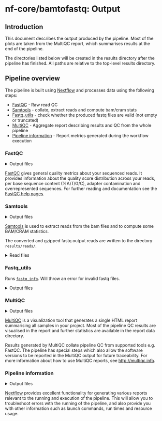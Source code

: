 # nf-core/bamtofastq: Output

## Introduction

This document describes the output produced by the pipeline. Most of the plots are taken from the MultiQC report, which summarises results at the end of the pipeline.

The directories listed below will be created in the results directory after the pipeline has finished. All paths are relative to the top-level results directory.

## Pipeline overview

The pipeline is built using [Nextflow](https://www.nextflow.io/) and processes data using the following steps:

- [FastQC](#fastqc) - Raw read QC
- [Samtools](#samtools) - collate, extract reads and compute bam/cram stats
- [Fastq_utils](#fastq_utils) - check whether the produced fastq files are valid (not empty or truncated)
- [MultiQC](#multiqc) - Aggregate report describing results and QC from the whole pipeline
- [Pipeline information](#pipeline-information) - Report metrics generated during the workflow execution

### FastQC

<details markdown="1">
<summary>Output files</summary>

- `fastqc/`
  - `*.pre_conversion_fastqc.html`: FastQC report containing quality metrics before of input BAM files (Not available for CRAM input).
  - `*.pre_conversion_fastqc.zip`: Zip archive containing the FastQC report of the input BAM file, tab-delimited data file and plot images.
  - `*.post_conversion_fastqc.html`: FastQC report containing quality metrics before of converted fastq reads.
  - `*.post_conversion_fastqc.zip`: Zip archive containing the FastQC report of the converted fastq reads, tab-delimited data file and plot images.

</details>

[FastQC](http://www.bioinformatics.babraham.ac.uk/projects/fastqc/) gives general quality metrics about your sequenced reads. It provides information about the quality score distribution across your reads, per base sequence content (%A/T/G/C), adapter contamination and overrepresented sequences. For further reading and documentation see the [FastQC help pages](http://www.bioinformatics.babraham.ac.uk/projects/fastqc/Help/).

### Samtools

<details markdown="1">
<summary>Output files</summary>

- `samtools/`
  - `*.*stats?`: samtools statistics files

</details>

[Samtools](https://www.htslib.org) is used to extract reads from the bam files and to compute some BAM/CRAM statistics.

The converted and gzipped fastq output reads are written to the directory `results/reads/`.

<details markdown="1">
<summary>Read files</summary>

- `reads/`
  - `*.merged.fastq.gz`: Paired-end read files
  - `*.other.fq.gz` : Single-end read files

</details>

### Fastq_utils

Runs [`fastq_info`](https://github.com/nunofonseca/fastq_utils). Will throw an error for invalid fastq files.

<details markdown="1">
<summary>Output files</summary>

- `fastutils/`
  - `*.txt`: will contain "fastq_utils fastq_info ran and found no issues with \*" if file is valid.

</details>

### MultiQC

<details markdown="1">
<summary>Output files</summary>

- `multiqc/`
  - `multiqc_report.html`: a standalone HTML file that can be viewed in your web browser.
  - `multiqc_data/`: directory containing parsed statistics from the different tools used in the pipeline.
  - `multiqc_plots/`: directory containing static images from the report in various formats.

</details>

[MultiQC](http://multiqc.info) is a visualization tool that generates a single HTML report summarising all samples in your project. Most of the pipeline QC results are visualised in the report and further statistics are available in the report data directory.

Results generated by MultiQC collate pipeline QC from supported tools e.g. FastQC. The pipeline has special steps which also allow the software versions to be reported in the MultiQC output for future traceability. For more information about how to use MultiQC reports, see <http://multiqc.info>.

### Pipeline information

<details markdown="1">
<summary>Output files</summary>

- `pipeline_info/`
  - Reports generated by Nextflow: `execution_report.html`, `execution_timeline.html`, `execution_trace.txt` and `pipeline_dag.dot`/`pipeline_dag.svg`.
  - Reports generated by the pipeline: `pipeline_report.html`, `pipeline_report.txt` and `software_versions.yml`. The `pipeline_report*` files will only be present if the `--email` / `--email_on_fail` parameter's are used when running the pipeline.
  - Reformatted samplesheet files used as input to the pipeline: `samplesheet.valid.csv`.
  - Parameters used by the pipeline run: `params.json`.

</details>

[Nextflow](https://www.nextflow.io/docs/latest/tracing.html) provides excellent functionality for generating various reports relevant to the running and execution of the pipeline. This will allow you to troubleshoot errors with the running of the pipeline, and also provide you with other information such as launch commands, run times and resource usage.
